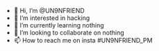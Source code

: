 - 👋 Hi, I’m @UN9NFRIEND
- 👀 I’m interested in hacking
- 🌱 I’m currently learning nothing
- 💞️ I’m looking to collaborate on nothing
- 📫 How to reach me on insta #UN9NFRIEND_PM

<!---
UN9NFRIEND/UN9NFRIEND is a ✨ special ✨ repository because its `README.md` (this file) appears on your GitHub profile.
You can click the Preview link to take a look at your changes.
--->
